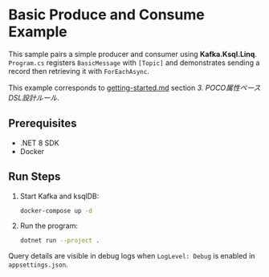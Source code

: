 # Basic Produce and Consume Example

This sample pairs a simple producer and consumer using **Kafka.Ksql.Linq**.
`Program.cs` registers `BasicMessage` with `[Topic]` and demonstrates
sending a record then retrieving it with `ForEachAsync`.

This example corresponds to [getting-started.md](../../docs/getting-started.md)
section *3. POCO属性ベースDSL設計ルール*.

## Prerequisites
- .NET 8 SDK
- Docker

## Run Steps
1. Start Kafka and ksqlDB:
   ```bash
   docker-compose up -d
   ```
2. Run the program:
   ```bash
   dotnet run --project .
   ```

Query details are visible in debug logs when `LogLevel: Debug` is enabled
in `appsettings.json`.
